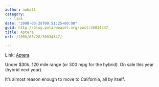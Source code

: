 ```yaml
---
author: awball
category:
  - link
date: "2008-03-28T00:51:25+00:00"
guid: http://blog.polarweasel.org/post/30034347
title: Aptera
url: /2008/03/28/30034347/

---
```

Link: [Aptera](http://www.aptera.com/)

Under $30k. 120 mile range (or 300 mpg for the hybrid). On sale this year (hybrid next year).

It’s almost reason enough to move to California, all by itself.
